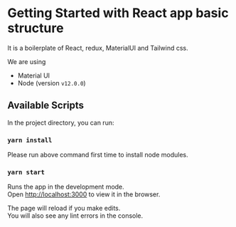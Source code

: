 # Getting Started with React app basic structure
It is a boilerplate of React, redux, MaterialUI and Tailwind css.

We are using
- Material UI
- Node (version `v12.0.0`)


## Available Scripts

In the project directory, you can run:

### `yarn install`

Please run above command first time to install node modules.

### `yarn start`

Runs the app in the development mode.\
Open [http://localhost:3000](http://localhost:3000) to view it in the browser.

The page will reload if you make edits.\
You will also see any lint errors in the console.

